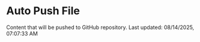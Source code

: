 # Auto Push File

Content that will be pushed to GitHub repository.
Last updated: 08/14/2025, 07:07:33 AM
